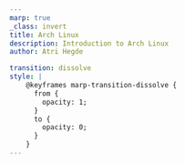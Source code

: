 ```yaml
---
marp: true
_class: invert
title: Arch Linux
description: Introduction to Arch Linux
author: Atri Hegde

transition: dissolve
style: |
    @keyframes marp-transition-dissolve {
      from {
        opacity: 1;
      }
      to {
        opacity: 0;
      }
    }
---
```


